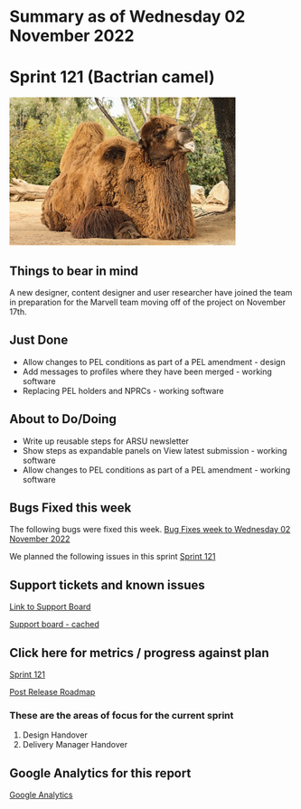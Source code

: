 # Summary as of Wednesday 02 November 2022 

# Sprint 121 (Bactrian camel)

![Bernard Gagnon, CC BY-SA 3.0 <https://creativecommons.org/licenses/by-sa/3.0>, via Wikimedia Commons](graphs/bactrian2.jpg)

## Things to bear in mind
A new designer, content designer and user researcher have joined the team in preparation for the Marvell team moving off of the project on November 17th.

## Just Done
* Allow changes to PEL conditions as part of a PEL amendment - design
* Add messages to profiles where they have been merged - working software
* Replacing PEL holders and NPRCs - working software

## About to Do/Doing
* Write up reusable steps for ARSU newsletter
* Show steps as expandable panels on View latest submission - working software
* Allow changes to PEL conditions as part of a PEL amendment - working software

## Bugs Fixed this week
The following bugs were fixed this week.
[Bug Fixes week to Wednesday 02 November 2022](graphs/bugs02112022.png)

We planned the following issues in this sprint 
[Sprint 121](graphs/sprint02112022.png)

## Support tickets and known issues
[Link to Support Board](https://collaboration.homeoffice.gov.uk/jira/secure/RapidBoard.jspa?rapidView=1717&selectedIssue=ASSB-253)

[Support board - cached](graphs/supportBoard02112022.png)

## Click here for metrics / progress against plan
[Sprint 121](graphs/progress02112022.png)

[Post Release Roadmap](graphs/roadmap02112022.png)

### These are the areas of focus for the current sprint
1. Design Handover
2. Delivery Manager Handover

## Google Analytics for this report
[Google Analytics](graphs/GA02112022.png)

